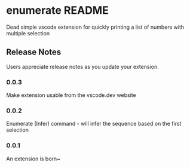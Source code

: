 # enumerate README

Dead simple vscode extension for quickly printing a list of numbers with multiple selection

## Release Notes

Users appreciate release notes as you update your extension.

### 0.0.3

Make extension usable from the vscode.dev website

### 0.0.2

Enumerate (Infer) command - will infer the sequence based on the first selection

### 0.0.1

An extension is born~
